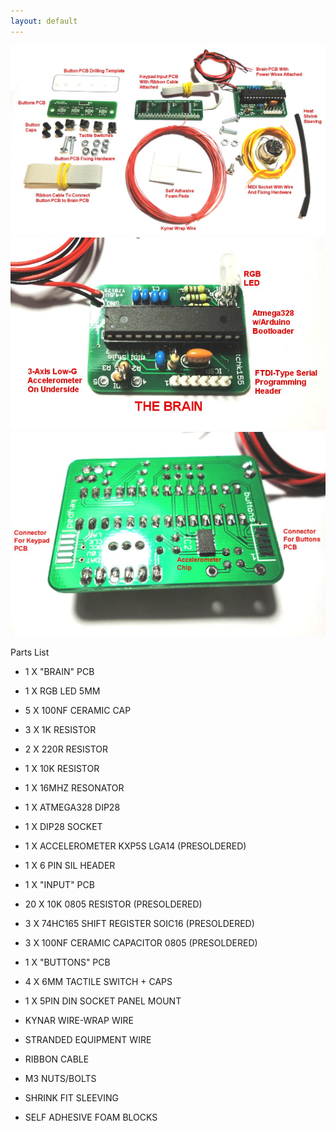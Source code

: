 ```yaml
---
layout: default
---
```

<img src="img/kit-contents1.JPG"><br>
<img src="img/kit-contents2.JPG"><br>
<img src="img/kit-contents3.JPG"><br>

Parts List<br>
* 1 X "BRAIN" PCB
* 1 X RGB LED 5MM
* 5 X 100NF CERAMIC CAP
* 3 X 1K RESISTOR
* 2 X 220R RESISTOR
* 1 X 10K RESISTOR
* 1 X 16MHZ RESONATOR
* 1 X ATMEGA328 DIP28 
* 1 X DIP28 SOCKET
* 1 X ACCELEROMETER KXP5S LGA14 (PRESOLDERED)
* 1 X 6 PIN SIL HEADER

* 1 X "INPUT" PCB
* 20 X 10K 0805 RESISTOR (PRESOLDERED)
* 3 X 74HC165 SHIFT REGISTER SOIC16 (PRESOLDERED)
* 3 X 100NF CERAMIC CAPACITOR 0805 (PRESOLDERED)

* 1 X "BUTTONS" PCB
* 4 X 6MM TACTILE SWITCH + CAPS

* 1 X 5PIN DIN SOCKET PANEL MOUNT
* KYNAR WIRE-WRAP WIRE
* STRANDED EQUIPMENT WIRE 
* RIBBON CABLE
* M3 NUTS/BOLTS
* SHRINK FIT SLEEVING
* SELF ADHESIVE FOAM BLOCKS